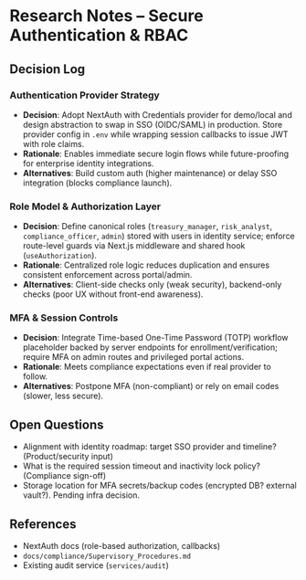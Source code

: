 # Research Notes – Secure Authentication & RBAC

## Decision Log

### Authentication Provider Strategy
- **Decision**: Adopt NextAuth with Credentials provider for demo/local and design abstraction to swap in SSO (OIDC/SAML) in production. Store provider config in `.env` while wrapping session callbacks to issue JWT with role claims.
- **Rationale**: Enables immediate secure login flows while future-proofing for enterprise identity integrations.
- **Alternatives**: Build custom auth (higher maintenance) or delay SSO integration (blocks compliance launch).

### Role Model & Authorization Layer
- **Decision**: Define canonical roles (`treasury_manager`, `risk_analyst`, `compliance_officer`, `admin`) stored with users in identity service; enforce route-level guards via Next.js middleware and shared hook (`useAuthorization`).
- **Rationale**: Centralized role logic reduces duplication and ensures consistent enforcement across portal/admin.
- **Alternatives**: Client-side checks only (weak security), backend-only checks (poor UX without front-end awareness).

### MFA & Session Controls
- **Decision**: Integrate Time-based One-Time Password (TOTP) workflow placeholder backed by server endpoints for enrollment/verification; require MFA on admin routes and privileged portal actions.
- **Rationale**: Meets compliance expectations even if real provider to follow.
- **Alternatives**: Postpone MFA (non-compliant) or rely on email codes (slower, less secure).

## Open Questions
- Alignment with identity roadmap: target SSO provider and timeline? (Product/security input)
- What is the required session timeout and inactivity lock policy? (Compliance sign-off)
- Storage location for MFA secrets/backup codes (encrypted DB? external vault?). Pending infra decision.

## References
- NextAuth docs (role-based authorization, callbacks)
- `docs/compliance/Supervisory_Procedures.md`
- Existing audit service (`services/audit`)
